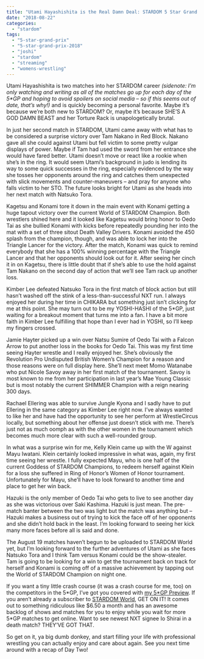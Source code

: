 ```yaml
---
title: "Utami Hayashishita is the Real Damn Deal: STARDOM 5 Star Grand Prix 2018 Day One"
date: "2018-08-22"
categories: 
  - "stardom"
tags: 
  - "5-star-grand-prix"
  - "5-star-grand-prix-2018"
  - "joshi"
  - "stardom"
  - "streaming"
  - "womens-wrestling"
---
```


Utami Hayashishita is two matches into her STARDOM career _(sidenote: I’m only watching and writing as all of the matches go up for each day of the 5\*GP and hoping to avoid spoilers on social media – so if this seems out of date, that’s why!)_ and is quickly becoming a personal favorite. Maybe it’s because we’re both new to STARDOM? Or, maybe it’s because SHE’S A GOD DAMN BEAST and her Torture Rack is unapologetically brutal.

In just her second match in STARDOM, Utami came away with what has to be considered a surprise victory over Tam Nakano in Red Block. Nakano gave all she could against Utami but fell victim to some pretty vulgar displays of power. Maybe if Tam had used the sword from her entrance she would have fared better. Utami doesn’t move or react like a rookie when she’s in the ring. It would seem Utami’s background in judo is lending its way to some quick successes in the ring, especially evidenced by the way she tosses her opponents around the ring and catches them unexpected with slick movements and counter-maneuvers – and pray for anyone who falls victim to her STO. The future looks bright for Utami as she heads into her next match with Natsuko Tora.

<Tweet tweetId="1031081866869145600" />

Kagetsu and Konami tore it down in the main event with Konami getting a huge tapout victory over the current World of STARDOM Champion. Both wrestlers shined here and it looked like Kagetsu would bring honor to Oedo Tai as she bullied Konami with kicks before repeatedly pounding her into the mat with a set of three sitout Death Valley Drivers. Konami avoided the 450 splash from the champion, though, and was able to lock her into the Triangle Lancer for the victory. After the match, Konami was quick to remind everybody that she has a 100% winning percentage with the Triangle Lancer and that her opponents should look out for it. After seeing her cinch it in on Kagetsu, there is little doubt that if she’s able to use the hold against Tam Nakano on the second day of action that we’ll see Tam rack up another loss.

<Tweet tweetId="1031971288083046402" />

Kimber Lee defeated Natsuko Tora in the first match of block action but still hasn’t washed off the stink of a less-than-successful NXT run. I always enjoyed her during her time in CHIKARA but something just isn’t clicking for me at this point. She may turn out to be my YOSHI-HASHI of the 5\*GP, just waiting for a breakout moment that turns me into a fan. I have a bit more faith in Kimber Lee fulfilling that hope than I ever had in YOSHI, so I’ll keep my fingers crossed.

Jamie Hayter picked up a win over Natsu Sumire of Oedo Tai with a Falcon Arrow to put another loss in the books for Oedo Tai. This was my first time seeing Hayter wrestle and I really enjoyed her. She’s obviously the Revolution Pro Undisputed British Women’s Champion for a reason and those reasons were on full display here. She’ll next meet Momo Watanabe who put Nicole Savoy away in her first match of the tournament. Savoy is most known to me from her participation in last year’s Mae Young Classic but is most notably the current SHIMMER Champion with a reign nearing 300 days.

Rachael Ellering was able to survive Jungle Kyona and I sadly have to put Ellering in the same category as Kimber Lee right now. I’ve always wanted to like her and have had the opportunity to see her perform at WrestleCircus locally, but something about her offense just doesn’t stick with me. There’s just not as much oomph as with the other women in the tournament which becomes much more clear with such a well-rounded group.

In what was a surprise win for me, Kelly Klein came up with the W against Mayu Iwatani. Klein certainly looked impressive in what was, again, my first time seeing her wrestle. I fully expected Mayu, who is one half of the current Goddess of STARDOM Champions, to redeem herself against Klein for a loss she suffered in Ring of Honor’s Women of Honor tournament. Unfortunately for Mayu, she’ll have to look forward to another time and place to get her win back.

<Tweet tweetId="1030416868056555520" />

Hazuki is the only member of Oedo Tai who gets to live to see another day as she was victorious over Saki Kashima. Hazuki is just mean. The pre-match banter between the two was light but the match was anything but – Hazuki makes a business out of trying to kick the face off of her opponents and she didn’t hold back in the least. I’m looking forward to seeing her kick many more faces before all is said and done.

<Tweet tweetId="1031352296850915331" />

The August 19 matches haven’t begun to be uploaded to STARDOM World yet, but I’m looking forward to the further adventures of Utami as she faces Natsuko Tora and I think Tam versus Konami could be the show-stealer. Tam is going to be looking for a win to get the tournament back on track for herself and Konami is coming off of a massive achievement by tapping out the World of STARDOM Champion on night one.

If you want a tiny little crash course (it was a crash course for me, too) on the competitors in the 5\*GP, I’ve got you covered with [my 5\*GP Preview](https://www.gansobomb.com/2018/08/13/preview-stardom-5-star-grand-prix-2018/). If you aren’t already a subscriber to [STARDOM World](http://www.stardom-world.com/), GET ON IT! It comes out to something ridiculous like $6.50 a month and has an awesome backlog of shows and matches for you to enjoy while you wait for more 5\*GP matches to get online. Want to see newest NXT signee Io Shirai in a death match? THEY’VE GOT THAT.

<Tweet tweetId="980900717144588288" />

So get on it, ya big dumb donkey, and start filling your life with professional wrestling you can actually enjoy and care about again. See you next time around with a recap of Day Two!
